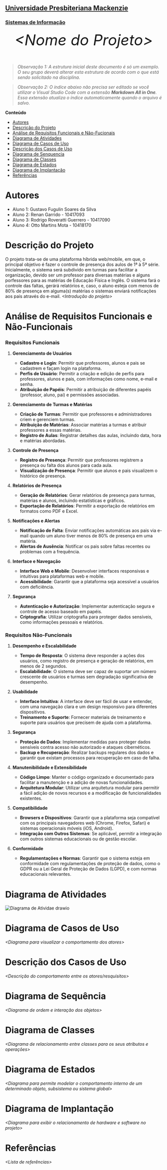 <h2><a href= "https://www.mackenzie.br">Universidade Presbiteriana Mackenzie</a></h2>
<h3><a href= "https://www.mackenzie.br/graduacao/sao-paulo-higienopolis/sistemas-de-informacao">Sistemas de Informação</a></h3>


<font size="+12"><center>
*&lt;Nome do Projeto&gt;*
</center></font>

>*Observação 1: A estrutura inicial deste documento é só um exemplo. O seu grupo deverá alterar esta estrutura de acordo com o que está sendo solicitado na disciplina.*

>*Observação 2: O índice abaixo não precisa ser editado se você utilizar o Visual Studio Code com a extensão **Markdown All in One**. Essa extensão atualiza o índice automaticamente quando o arquivo é salvo.*

**Conteúdo**

- [Autores](#nome-alunos)
- [Descrição do Projeto](#introdução-do-projeto)
- [Análise de Requisitos Funcionais e Não-Fucionais](#descrição-dos-requisitos)
- [Diagrama de Atividades](#diagrama-de-atividades) 
- [Diagrama de Casos de Uso](#diagrama-de-comportamento-atores)
- [Descrição dos Casos de Uso](#descrição-das-funcões)
- [Diagrama de Senquencia](#diagrama-de-ordem-interações)
- [Diagrama de Classes](#diagrama-orientado-objetos)
- [Diagrama de Estados](#diagrama-estrutura-componente)
- [Diagrama de Implantação](#diagrama-de-hardware-software)
- [Referências](#referências)


# Autores

* Aluno 1: Gustavo Fugulin Soares da Silva
* Aluno 2: Renan Garrido - 10417093
* Aluno 3: Rodrigo Roveratti Guerrero - 10417090
* Aluno 4: Otto Martins Mota - 10418170



# Descrição do Projeto
O projeto trata-se de uma plataforma híbrida web/mobile, em que, o principal objetivo é fazer o controle de presença dos aulos de 1ª à 5ª série. Inicialmente, o sistema será subdivido em turmas para facilitar a organização, devido ser um professor para diversas matérias e alguns porfessores para as matérias de Educação Física e Inglês. O sistema fará o controle das faltas, gerárá relatórios e, caso, o aluno esteja com menos de 80% de presença em alguma(s) matérias o sistemas enviará notificações aos pais através do e-mail.
*&lt;Introdução do projeto&gt;*

# Análise de Requisitos Funcionais e Não-Funcionais
### Requisitos Funcionais
1. **Gerenciamento de Usuários**
   - **Cadastro e Login**: Permitir que professores, alunos e pais se cadastrem e façam login na plataforma.
   - **Perfis de Usuário**: Permitir a criação e edição de perfis para professores, alunos e pais, com informações como nome, e-mail e senha.
   - **Atribuição de Papéis**: Permitir a atribuição de diferentes papéis (professor, aluno, pai) e permissões associadas.

2. **Gerenciamento de Turmas e Matérias**
   - **Criação de Turmas**: Permitir que professores e administradores criem e gerenciem turmas.
   - **Atribuição de Matérias**: Associar matérias a turmas e atribuir professores a essas matérias.
   - **Registro de Aulas**: Registrar detalhes das aulas, incluindo data, hora e matérias abordadas.

3. **Controle de Presença**
   - **Registro de Presença**: Permitir que professores registrem a presença ou falta dos alunos para cada aula.
   - **Visualização de Presença**: Permitir que alunos e pais visualizem o histórico de presença.

4. **Relatórios de Presença**
   - **Geração de Relatórios**: Gerar relatórios de presença para turmas, matérias e alunos, incluindo estatísticas e gráficos.
   - **Exportação de Relatórios**: Permitir a exportação de relatórios em formatos como PDF e Excel.

5. **Notificações e Alertas**
   - **Notificação de Falta**: Enviar notificações automáticas aos pais via e-mail quando um aluno tiver menos de 80% de presença em uma matéria.
   - **Alertas de Ausência**: Notificar os pais sobre faltas recentes ou problemas com a frequência.

6. **Interface e Navegação**
   - **Interface Web e Mobile**: Desenvolver interfaces responsivas e intuitivas para plataformas web e mobile.
   - **Acessibilidade**: Garantir que a plataforma seja acessível a usuários com deficiência.

7. **Segurança**
   - **Autenticação e Autorização**: Implementar autenticação segura e controle de acesso baseado em papéis.
   - **Criptografia**: Utilizar criptografia para proteger dados sensíveis, como informações pessoais e relatórios.

### Requisitos Não-Funcionais

1. **Desempenho e Escalabilidade**
   - **Tempo de Resposta**: O sistema deve responder a ações dos usuários, como registro de presença e geração de relatórios, em menos de 2 segundos.
   - **Escalabilidade**: O sistema deve ser capaz de suportar um número crescente de usuários e turmas sem degradação significativa de desempenho.

2. **Usabilidade**
   - **Interface Intuitiva**: A interface deve ser fácil de usar e entender, com uma navegação clara e um design responsivo para diferentes dispositivos.
   - **Treinamento e Suporte**: Fornecer materiais de treinamento e suporte para usuários que precisem de ajuda com a plataforma.

3. **Segurança**
   - **Proteção de Dados**: Implementar medidas para proteger dados sensíveis contra acesso não autorizado e ataques cibernéticos.
   - **Backup e Recuperação**: Realizar backups regulares dos dados e garantir que existam processos para recuperação em caso de falha.

4. **Manutenibilidade e Extensibilidade**
   - **Código Limpo**: Manter o código organizado e documentado para facilitar a manutenção e a adição de novas funcionalidades.
   - **Arquitetura Modular**: Utilizar uma arquitetura modular para permitir a fácil adição de novos recursos e a modificação de funcionalidades existentes.

5. **Compatibilidade**
   - **Browsers e Dispositivos**: Garantir que a plataforma seja compatível com os principais navegadores web (Chrome, Firefox, Safari) e sistemas operacionais móveis (iOS, Android).
   - **Integração com Outros Sistemas**: Se aplicável, permitir a integração com outros sistemas educacionais ou de gestão escolar.

6. **Conformidade**
   - **Regulamentações e Normas**: Garantir que o sistema esteja em conformidade com regulamentações de proteção de dados, como o GDPR ou a Lei Geral de Proteção de Dados (LGPD), e com normas educacionais relevantes.

# Diagrama de Atividades

![Diagrama de Atividae drawio](https://github.com/user-attachments/assets/e73af506-0586-4d25-8374-4b12c1bbc11d)

# Diagrama de Casos de Uso

*&lt;Diagrama para visualizar o comportamento dos atores&gt;*

# Descrição dos Casos de Uso

*&lt;Descrição do comportamento entre os atores/resquisitos&gt;*

# Diagrama de Sequência

*&lt;Diagrama de ordem e interação dos objetos&gt;*

# Diagrama de Classes

*&lt;Diagrama de relacionamento entre classes para os seus atributos e operações&gt;*

# Diagrama de Estados

*&lt;Diagrama para permite modelar o comportamento interno de um determinado objeto, subsistema ou sistema global&gt;*

# Diagrama de Implantação

*&lt;Diagrama para exibir o relacionamento de hardware e software no projeto&gt;*

# Referências

*&lt;Lista de referências&gt;*
